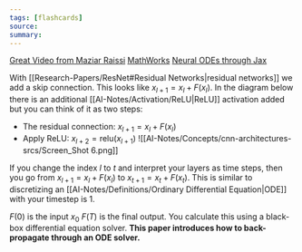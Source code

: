 ```yaml
---
tags: [flashcards]
source:
summary:
---
```

[Great Video from Maziar Raissi](https://youtu.be/K1vjpTUni2c)
[MathWorks](https://www.mathworks.com/help/deeplearning/ug/dynamical-system-modeling-using-neural-ode.html)
[Neural ODEs through Jax](https://implicit-layers-tutorial.org/neural_odes/)

With [[Research-Papers/ResNet#Residual Networks|residual networks]] we add a skip connection. This looks like $x_{l+1} = x_l + F(x_l)$. In the diagram below there is an additional [[AI-Notes/Activation/ReLU|ReLU]] activation added but you can think of it as two steps:
- The residual connection: $x_{l+1} = x_l + F(x_l)$
- Apply ReLU: $x_{l+2} = \text{relu}(x_{l+1})$
![[AI-Notes/Concepts/cnn-architectures-srcs/Screen_Shot 6.png]]

If you change the index $l$ to $t$ and interpret your layers as time steps, then you go from $x_{l+1} = x_l + F(x_l)$ to $x_{t+1} = x_t + F(x_t)$. This is similar to discretizing an [[AI-Notes/Definitions/Ordinary Differential Equation|ODE]] with your timestep is 1.

$F(0)$ is the input $x_0$
$F(T)$ is the final output. You calculate this using a black-box differential equation solver. **This paper introduces how to back-propagate through an ODE solver.**


